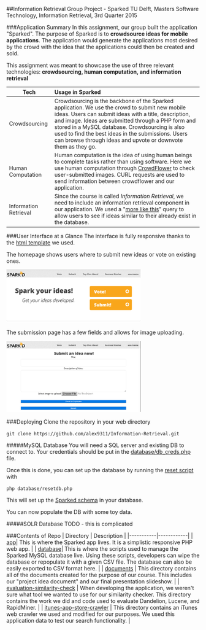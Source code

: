 ##Information Retrieval Group Project - Sparked
TU Delft, Masters Software Technology, Information Retrieval, 3rd Quarter 2015

###Application Summary
In this assignment, our group built the application "Sparked". The purpose of Sparked is to **crowdsource ideas for mobile applications**. The application would generate the applications most desired by the crowd with the idea that the applications could then be created and sold.

This assignment was meant to showcase the use of three relevant technologies: **crowdsourcing, human computation, and information retrieval**

| Tech   | Usage in Sparked  |
| ------ |:------------------| 
| Crowdsourcing |Crowdsourcing is the backbone of the Sparked application. We use the crowd to submit new mobile ideas. Users can submit ideas with a title, description, and image. Ideas are submitted through a PHP form and stored in a MySQL database. Crowdsourcing is also used to find the best ideas in the submissions. Users can browse through ideas and upvote or downvote them as they go. | 
| Human Computation   | Human computation is the idea of using human beings to complete tasks rather than using software. Here we use human computation through [CrowdFlower](http://www.crowdflower.com/) to check user-submitted images. CURL requests are used to send information between crowdflower and our application.  | 
| Information Retrieval | Since the course is called *Information Retrieval*, we need to include an information retrieval component in our application. We used a "[more like this](https://wiki.apache.org/solr/MoreLikeThis)" query to allow users to see if ideas similar to their already exist in the database.| 

###User Interface at a Glance
The interface is fully responsive thanks to the [html template](http://html5up.net/verti) we used. 

The homepage shows users where to submit new ideas or vote on existing ones.

<img src='documents/screenshots/homepage.png' width="350"/>

The submission page has a few fields and allows for image uploading.

<img src='documents/screenshots/submission.png' width="350"/>

###Deploying
Clone the repository in your web directory

```
git clone https://github.com/alex9311/Information-Retrieval.git
````
#####MySQL Database
You will need a SQL server and existing DB to connect to. Your credentials should be put in the [database/db_creds.php](database/db_creds.php) file.

Once this is done, you can set up the database by running the [reset script](database/resetdb.php) with

```
php database/resetdb.php
```
This will set up the [Sparked schema](documents/sql_schema.png) in your database.

You can now populate the DB with some toy data. 

#####SOLR Database
TODO - this is complicated

###Contents of Repo
| Directory | Description |
|-----------|------------|
| [app](app)| This is where the Sparked app lives. It is a simplistic responsive PHP web app. |
| [database](database)| This is where the scripts used to manage the Sparked MySQL database live. Using these scripts, developers can wipe the database or repopulate it with a given CSV file. The database can also be easily exported to CSV format here. |
| [documents](documents) | This directory contains all of the documents created for the purpose of our course. This includes our "project idea document" and our final presentation slideshow. |
| [evaluation-similarity-check](evaluation-similarity-check) | When developing the application, we weren't sure what tool we wanted to use for our similarity checker. This directory contains the work we did and code used to evaluate Dandelion, Lucene, and RapidMiner. |
| [itunes-app-store-crawler](itunes-app-store-crawler) | This directory contains an iTunes web crawler we used and modified for our purposes. We used this application data to test our search functionality. |

